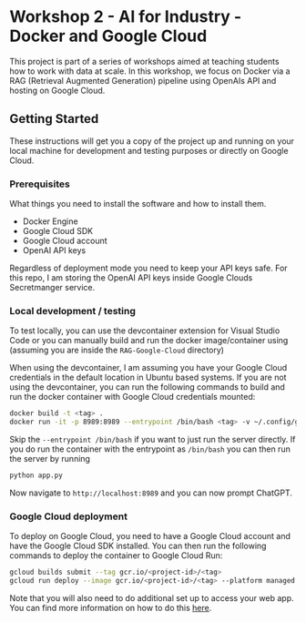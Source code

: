 # Workshop 2 - AI for Industry - Docker and Google Cloud

This project is part of a series of workshops aimed at teaching students how to work with data at scale. In this workshop, we focus on Docker via a RAG (Retrieval Augmented Generation) pipeline using OpenAIs API and hosting on Google Cloud.

## Getting Started

These instructions will get you a copy of the project up and running on your local machine for development and testing purposes or directly on Google Cloud.

### Prerequisites

What things you need to install the software and how to install them.

* Docker Engine
* Google Cloud SDK
* Google Cloud account
* OpenAI API keys

Regardless of deployment mode you need to keep your API keys safe. For this repo, I am storing the OpenAI API keys inside Google Clouds Secretmanger service.

### Local development / testing
To test locally, you can use the devcontainer extension for Visual Studio Code or you can manually build and run the docker image/container using (assuming you are inside the `RAG-Google-Cloud` directory)

When using the devcontainer, I am assuming you have your Google Cloud credentials in the default location in Ubuntu based systems. If you are not using the devcontainer, you can run the following commands to build and run the docker container with Google Cloud credentials mounted:
```bash
docker build -t <tag> .
docker run -it -p 8989:8989 --entrypoint /bin/bash <tag> -v ~/.config/gcloud:/root/.config/gcloud
```
Skip the `--entrypoint /bin/bash` if you want to just run the server directly. If you do run the container with the entrypoint as `/bin/bash` you can then run the server by running
```bash
python app.py
```
Now navigate to `http://localhost:8989` and you can now prompt ChatGPT.


### Google Cloud deployment

To deploy on Google Cloud, you need to have a Google Cloud account and have the Google Cloud SDK installed. You can then run the following commands to deploy the container to Google Cloud Run:

```bash
gcloud builds submit --tag gcr.io/<project-id>/<tag>
gcloud run deploy --image gcr.io/<project-id>/<tag> --platform managed
```

Note that you will also need to do additional set up to access your web app. You can find more information on how to do this [here](https://cloud.google.com/run/docs/quickstarts/build-and-deploy).